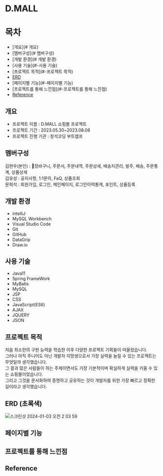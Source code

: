 # D.MALL

# 목차
* [개요](# 개요)
* [멤버구성](# 멤버구성)
* [개발 환경](# 개발 환경)
* [사용 기술](#-사용 기술)
* [프로젝트 목적](#-프로젝트 목적)
* [ERD](#-ERD)
* [페이지별 기능](#-페이지별 기능)
* [프로젝트를 통해 느낀점](#-프로젝트를 통해 느낀점)
* [Reference](#-Reference)

## 개요
* 프로젝트 이름 : D.MALL 쇼핑몰 프로젝트
* 프로젝트 기간 : 2023.05.30~2023.08.06
* 프로젝트 진행 기관 : 정석코딩 부트캠프

## 멤버구성
김현우(본인) : 장바구니, 주문서, 주문내역, 주문상세, 배송지관리, 발주, 배송, 주문통계, 상품상세<br>
김유성 : 공지사항, 1:1문의, FaQ, 상품조회<br>
문희석 : 회원가입, 로그인, 메인페이지, 로그인이력통계, 포인트, 상품등록<br>

## 개발 환경
* intelliJ
* MySQL Workbench
* Visual Studio Code
* Git
* GitHub
* DataGrip
* Draw.io

## 사용 기술
* Java11
* Spring FrameWork
* MyBatis
* MySQL
* JSP
* CSS
* JavaScript(ES6)
* AJAX
* JQUERY
* JSON

## 프로젝트 목적
처음 최소한의 구현 능력을 학습한 이후 다양한 프로젝트 기획들이 떠올랐습니다.<br>
그러나 아직 주니어도 아닌 개발자 지망생으로서 가장 실력을 늘릴 수 있는 프로젝트는 무엇일까 생각했습니다.<br>
그 결과 많은 사람들이 하는 주제이면서도 가장 기본적이며 확실하게 실력을 키울 수 있는 쇼핑몰이었습니다.<br>
그리고 그것을 문서화하여 증명하고 공유하는 것이 개발자를 위한 가장 빠르고 정확한 길이라고 생각했습니다.<br>

## ERD (초록색)
![스크린샷 2024-01-03 오전 2 03 59](https://github.com/khw4465/D.MALL/assets/100522239/df5f5b68-27ec-4900-a92a-38fed62e9c96)


## 페이지별 기능

## 프로젝트를 통해 느낀점

## Reference
